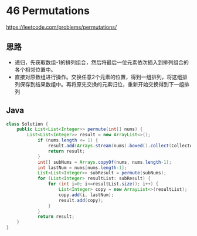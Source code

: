 # 46 Permutations

https://leetcode.com/problems/permutations/



## 思路

- 递归，先获取数组-1的排列组合，然后将最后一位元素依次插入到排列组合的各个相邻位置中。
- 直接对原数组进行操作。交换任意2个元素的位置，得到一组排列，将这组排列保存到结果数组中。再将原先交换的元素归位，重新开始交换得到下一组排列

## Java

```java
class Solution {
    public List<List<Integer>> permute(int[] nums) {
        List<List<Integer>> result = new ArrayList<>();
            if (nums.length <= 1) {
                result.add(Arrays.stream(nums).boxed().collect(Collectors.toList()));
                return result;
            }
            int[] subNums = Arrays.copyOf(nums, nums.length-1);
            int lastNum = nums[nums.length-1];
            List<List<Integer>> subResult = permute(subNums);
            for (List<Integer> resultList: subResult) {
                for (int i=0; i<=resultList.size(); i++) {
                    List<Integer> copy = new ArrayList<>(resultList);
                    copy.add(i, lastNum);
                    result.add(copy);
                }
            }
            return result;
    }
}
```

